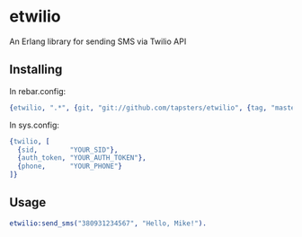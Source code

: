 # etwilio
An Erlang library for sending SMS via Twilio API

Installing
----------

In rebar.config:

```Erlang
{etwilio, ".*", {git, "git://github.com/tapsters/etwilio", {tag, "master"}}}
```

In sys.config:

```Erlang
{twilio, [
  {sid,        "YOUR_SID"},
  {auth_token, "YOUR_AUTH_TOKEN"},
  {phone,      "YOUR_PHONE"}
]}
```

Usage
-----

```Erlang
etwilio:send_sms("380931234567", "Hello, Mike!").
```
